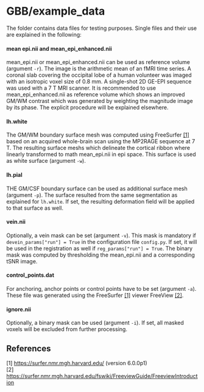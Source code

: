 GBB/example_data
===

The folder contains data files for testing purposes. Single files and their use are explained in the following:

#### mean epi.nii and mean_epi_enhanced.nii
mean_epi.nii or mean_epi_enhanced.nii can be used as reference volume (argument `-r`). The image is the arithmetic mean of an fMRI time series. A coronal slab covering the occipital lobe of a human volunteer was imaged with an isotropic voxel size of 0.8 mm. A single-shot 2D GE-EPI sequence was used with a 7 T MRI scanner. It is recommended to use mean_epi_enhanced.nii as reference volume which shows an improved GM/WM contrast which was generated by weighting the magnitude image by its phase. The explicit procedure will be explained elsewhere.

#### lh.white
The GM/WM boundary surface mesh was computed using FreeSurfer [[1]](#1) based on an acquired whole-brain scan using the MP2RAGE sequence at 7 T. The resulting surface meshs which delineate the cortical ribbon where linearly transformed to math mean_epi.nii in epi space. This surface is used as white surface (argument `-w`).

#### lh.pial
THE GM/CSF boundary surface can be used as additional surface mesh (argument `-p`). The surface resulted from the same segmentation as explained for `lh.white`. If set, the resulting deformation field will be applied to that surface as well.

#### vein.nii
Optionally, a vein mask can be set (argument `-v`). This mask is mandatory if `devein_params["run"] = True` in the configuration file `config.py`. If set, it will be used in the registration as well if `reg_params["run"] = True`. The binary mask was computed by thresholding the mean_epi.nii and a corresponding tSNR image.

#### control_points.dat
For anchoring, anchor points or control points have to be set (argument `-a`). These file was generated using the FreeSurfer [[1]](#1) viewer FreeView [[2]](#2).

#### ignore.nii
Optionally, a binary mask can be used (argument `-i`). If set, all masked voxels will be excluded from further processing.

## References
<a id="1">[1]</a> https://surfer.nmr.mgh.harvard.edu/ (version 6.0.0p1)<br/>
<a id="2">[2]</a> https://surfer.nmr.mgh.harvard.edu/fswiki/FreeviewGuide/FreeviewIntroduction
